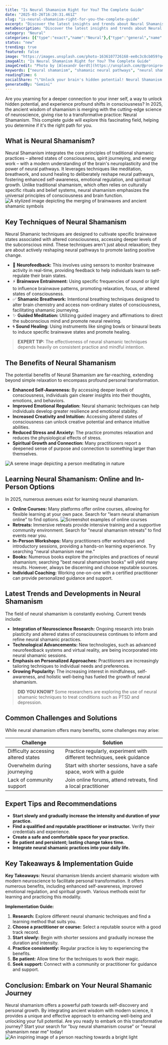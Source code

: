 ```yaml
---
title: "Is Neural Shamanism Right for You? The Complete Guide"
date: "2025-03-26T16:20:31.461Z"
slug: "is-neural-shamanism-right-for-you-the-complete-guide"
excerpt: "Discover the latest insights and trends about Neural Shamanism. This comprehensive guide covers everything you need to know about Neural Shamanism in 2025."
metaDescription: "Discover the latest insights and trends about Neural Shamanism. This comprehensive guide covers everything you need to know about Neural Shamanism in 2025."
category: "Neural"
categories: [{"type":"exact","name":"Neural"},{"type":"general","name":"Spirituality"},{"type":"medium","name":"Consciousness Studies"},{"type":"specific","name":"Altered States"},{"type":"niche","name":"Entheogenic Technology"}]
status: "new"
trending: true
featured: false
image: "https://images.unsplash.com/photo-1636107726168-ee0c3c8cb059?q=85&w=1200&fit=max&fm=webp&auto=compress"
imageAlt: "Is Neural Shamanism Right for You? The Complete Guide"
imageCredit: "Photo by [Alexandr Gerdt](https://unsplash.com/@pronipro4to) on Unsplash"
keywords: ["neural shamanism", "shamanic neural pathways", "neural shamanism techniques", "learn neural shamanism online", "neural shamanism benefits", "neural shamanism meditation", "neural shamanism retreats", "best neural shamanism books", "neural shamanism near me", "buy neural shamanism course"]
readingTime: 6
socialShare: "\"Unlock your brain's hidden potential! Neural Shamanism merges ancient wisdom with modern neuroscience to create profound shifts in consciousness.\""
generatedBy: "Gemini"
---
```




Are you yearning for a deeper connection to your inner self, a way to unlock hidden potential, and experience profound shifts in consciousness? In 2025, the ancient wisdom of shamanism is merging with the cutting-edge science of neuroscience, giving rise to a transformative practice: Neural Shamanism. This complete guide will explore this fascinating field, helping you determine if it's the right path for you.

## What is Neural Shamanism?

Neural Shamanism integrates the core principles of traditional shamanic practices – altered states of consciousness, spirit journeying, and energy work – with a modern understanding of the brain's neuroplasticity and the power of neural pathways.  It leverages techniques like meditation, breathwork, and sound healing to deliberately reshape neural pathways, fostering enhanced self-awareness, emotional regulation, and spiritual growth.  Unlike traditional shamanism, which often relies on culturally specific rituals and belief systems, neural shamanism emphasizes the universal principles of consciousness and brain function.  ![A stylized image depicting the merging of brainwaves and ancient shamanic symbols](https://images.unsplash.com/photo-1597682886233-61b9023db181?q=85&w=1200&fit=max&fm=webp&auto=compress)

## Key Techniques of Neural Shamanism

Neural Shamanic techniques are designed to cultivate specific brainwave states associated with altered consciousness, accessing deeper levels of the subconscious mind.  These techniques aren't just about relaxation; they are about actively reshaping neural pathways to promote lasting positive change.

* 🔑 **Neurofeedback:** This involves using sensors to monitor brainwave activity in real-time, providing feedback to help individuals learn to self-regulate their brain states.
* ⚡ **Brainwave Entrainment:**  Using specific frequencies of sound or light to influence brainwave patterns, promoting relaxation, focus, or altered states of consciousness.
* ✅ **Shamanic Breathwork:**  Intentional breathing techniques designed to alter brain chemistry and access non-ordinary states of consciousness, facilitating shamanic journeying.
* ✨ **Guided Meditation:**  Utilizing guided imagery and affirmations to direct the subconscious mind and promote neural rewiring.
* 🌀 **Sound Healing:** Using instruments like singing bowls or binaural beats to induce specific brainwave states and promote healing.

> **EXPERT TIP:**  The effectiveness of neural shamanic techniques depends heavily on consistent practice and mindful intention.

## The Benefits of Neural Shamanism

The potential benefits of Neural Shamanism are far-reaching, extending beyond simple relaxation to encompass profound personal transformation.

* **Enhanced Self-Awareness:**  By accessing deeper levels of consciousness, individuals gain clearer insights into their thoughts, emotions, and behaviors.
* **Improved Emotional Regulation:**  Neural shamanic techniques can help individuals develop greater resilience and emotional stability.
* **Increased Creativity and Intuition:**  Accessing altered states of consciousness can unlock creative potential and enhance intuitive abilities.
* **Reduced Stress and Anxiety:**  The practice promotes relaxation and reduces the physiological effects of stress.
* **Spiritual Growth and Connection:**  Many practitioners report a deepened sense of purpose and connection to something larger than themselves.

![A serene image depicting a person meditating in nature](https://images.unsplash.com/photo-1640463025633-693268423e32?q=85&w=1200&fit=max&fm=webp&auto=compress)

## Learning Neural Shamanism: Online and In-Person Options

In 2025, numerous avenues exist for learning neural shamanism.

* **Online Courses:** Many platforms offer online courses, allowing for flexible learning at your own pace.  Search for "learn neural shamanism online" to find options.  ![Screenshot examples of online courses](https://images.unsplash.com/photo-1636107726221-621c39a3fe5a?q=85&w=1200&fit=max&fm=webp&auto=compress)
* **Retreats:** Immersive retreats provide intensive training and a supportive community environment. Search for "neural shamanism retreats" to find events near you.
* **In-Person Workshops:**  Many practitioners offer workshops and introductory sessions, providing a hands-on learning experience.  Try searching "neural shamanism near me."
* **Books:** Numerous books explore the principles and practices of neural shamanism; searching "best neural shamanism books" will yield many results.  However, always be discerning and choose reputable sources.
* **Individual Coaching:**  Working one-on-one with a certified practitioner can provide personalized guidance and support.

##  Latest Trends and Developments in Neural Shamanism

The field of neural shamanism is constantly evolving.  Current trends include:

* **Integration of Neuroscience Research:**  Ongoing research into brain plasticity and altered states of consciousness continues to inform and refine neural shamanic practices.
* **Technological Advancements:**  New technologies, such as advanced neurofeedback systems and virtual reality, are being incorporated into neural shamanic sessions.
* **Emphasis on Personalized Approaches:**  Practitioners are increasingly tailoring techniques to individual needs and preferences.
* **Growing Popularity:**  The increasing interest in mindfulness, self-awareness, and holistic well-being has fueled the growth of neural shamanism.

> **DID YOU KNOW?**  Some researchers are exploring the use of neural shamanic techniques to treat conditions such as PTSD and depression.

## Common Challenges and Solutions

While neural shamanism offers many benefits, some challenges may arise:

| Challenge                       | Solution                                                              |
|---------------------------------|-------------------------------------------------------------------------|
| Difficulty accessing altered states | Practice regularly, experiment with different techniques, seek guidance  |
| Overwhelm during journeying      | Start with shorter sessions, have a safe space, work with a guide        |
| Lack of community support       | Join online forums, attend retreats, find a local practitioner          |

## Expert Tips and Recommendations

* **Start slowly and gradually increase the intensity and duration of your practice.**
* **Find a qualified and reputable practitioner or instructor.**  Verify their credentials and experience.
* **Create a safe and comfortable space for your practice.**
* **Be patient and persistent; lasting change takes time.**
* **Integrate neural shamanic practices into your daily life.**

## Key Takeaways & Implementation Guide

**Key Takeaways:** Neural shamanism blends ancient shamanic wisdom with modern neuroscience to facilitate personal transformation. It offers numerous benefits, including enhanced self-awareness, improved emotional regulation, and spiritual growth.  Various methods exist for learning and practicing this modality.

**Implementation Guide:**

1. **Research:** Explore different neural shamanic techniques and find a learning method that suits you.
2. **Choose a practitioner or course:** Select a reputable source with a good track record.
3. **Start slowly:**  Begin with shorter sessions and gradually increase the duration and intensity.
4. **Practice consistently:** Regular practice is key to experiencing the benefits.
5. **Be patient:**  Allow time for the techniques to work their magic.
6. **Seek support:** Connect with a community or practitioner for guidance and support.

## Conclusion: Embark on Your Neural Shamanic Journey

Neural shamanism offers a powerful path towards self-discovery and personal growth. By integrating ancient wisdom with modern science, it provides a unique and effective approach to enhancing well-being and unlocking your full potential.  Are you ready to embark on this transformative journey?  Start your search for "buy neural shamanism course" or "neural shamanism near me" today! ![An inspiring image of a person reaching towards a bright light](https://images.unsplash.com/photo-1641903374764-577379edb914?q=85&w=1200&fit=max&fm=webp&auto=compress)

